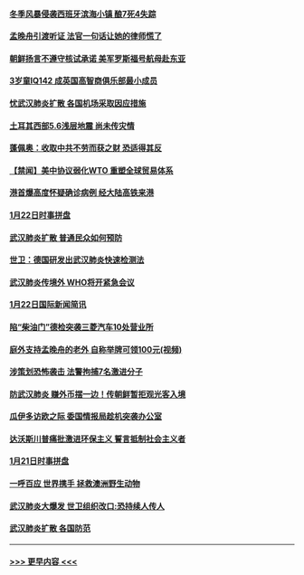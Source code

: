 #### [冬季风暴侵袭西班牙滨海小镇 酿7死4失踪](../pages/prog202/a102759119.md?t=01231811) 
#### [孟晚舟引渡听证 法官一句话让她的律师慌了](../pages/prog202/a102759060.md?t=01231811) 
#### [朝鲜扬言不遵守核试承诺 美军罗斯福号航母赴东亚](../pages/prog202/a102759001.md?t=01231811) 
#### [3岁童IQ142 成英国高智商俱乐部最小成员](../pages/prog202/a102758990.md?t=01231811) 
#### [忧武汉肺炎扩散 各国机场采取因应措施](../pages/prog202/a102758911.md?t=01231811) 
#### [土耳其西部5.6浅层地震 尚未传灾情](../pages/prog202/a102758903.md?t=01231811) 
#### [蓬佩奥：收取中共不劳而获之财 恐适得其反](../pages/prog202/a102758889.md?t=01231811) 
#### [【禁闻】美中协议弱化WTO 重塑全球贸易体系](../pages/prog202/a102758790.md?t=01231811) 
#### [港首爆高度怀疑确诊病例 经大陆高铁来港](../pages/prog202/a102758613.md?t=01231811) 
#### [1月22日时事拼盘](../pages/prog202/a102758615.md?t=01231811) 
#### [武汉肺炎扩散 普通民众如何预防](../pages/prog202/a102758504.md?t=01231811) 
#### [世卫：德国研发出武汉肺炎快速检测法](../pages/prog202/a102758495.md?t=01231811) 
#### [武汉肺炎传境外 WHO将开紧急会议](../pages/prog202/a102758437.md?t=01231811) 
#### [1月22日国际新闻简讯](../pages/prog202/a102758231.md?t=01231811) 
#### [陷“柴油门”德检突袭三菱汽车10处营业所](../pages/prog202/a102758165.md?t=01231811) 
#### [庭外支持孟晚舟的老外 自称举牌可领100元(视频)](../pages/prog202/a102758092.md?t=01231811) 
#### [涉策划恐怖袭击 法警拘捕7名激进分子](../pages/prog202/a102758069.md?t=01231811) 
#### [防武汉肺炎 赚外币摆一边！传朝鲜暂拒观光客入境](../pages/prog202/a102758019.md?t=01231811) 
#### [瓜伊多访欧之际 委国情报局趁机突袭办公室](../pages/prog202/a102757999.md?t=01231811) 
#### [达沃斯川普痛批激进环保主义 誓言抵制社会主义者](../pages/prog202/a102757906.md?t=01231811) 
#### [1月21日时事拼盘](../pages/prog202/a102757893.md?t=01231811) 
#### [一呼百应 世界携手 拯救澳洲野生动物](../pages/prog202/a102757884.md?t=01231811) 
#### [武汉肺炎大爆发 世卫组织改口:恐持续人传人](../pages/prog202/a102757701.md?t=01231811) 
#### [武汉肺炎扩散 各国防范](../pages/prog202/a102757636.md?t=01231811) 

----
#### [ >>> 更早内容 <<< ](../indexes/prog202-earlier.md)
